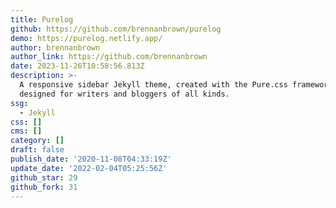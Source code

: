 ```yaml
---
title: Purelog
github: https://github.com/brennanbrown/purelog
demo: https://purelog.netlify.app/
author: brennanbrown
author_link: https://github.com/brennanbrown
date: 2023-11-26T10:58:56.813Z
description: >-
  A responsive sidebar Jekyll theme, created with the Pure.css framework,
  designed for writers and bloggers of all kinds.
ssg:
  - Jekyll
css: []
cms: []
category: []
draft: false
publish_date: '2020-11-08T04:33:19Z'
update_date: '2022-02-04T05:25:56Z'
github_star: 29
github_fork: 31
---
```

